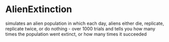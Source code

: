 # AlienExtinction
simulates an alien population in which each day, aliens either die, replicate, replicate twice, or do nothing - over 1000 trials and tells you how many times the population went extinct, or how many times it succeeded
